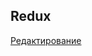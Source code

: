 ## Redux

[Редактирование](https://github.com/netology-code/ra16-homeworks/tree/master/redux/editing)

